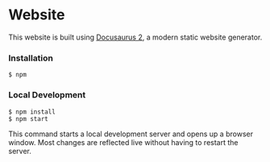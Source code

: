 # Website

This website is built using [Docusaurus 2](https://docusaurus.io/), a modern static website generator.

### Installation

```
$ npm
```

### Local Development

```
$ npm install
$ npm start
```

This command starts a local development server and opens up a browser window. Most changes are reflected live without having to restart the server.
